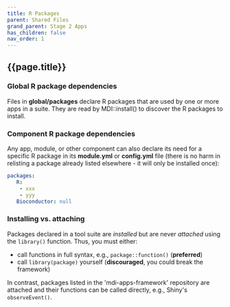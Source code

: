 ```yaml
---
title: R Packages
parent: Shared Files
grand_parent: Stage 2 Apps
has_children: false
nav_order: 1
---
```


## {{page.title}}

### Global R package dependencies

Files in **global/packages** declare R packages 
that are used by one or more apps in a suite. They are read by 
MDI::install() to discover the R packages to install.

### Component R package dependencies

Any app, module, or other component can also declare its need
for a specific R package in its **module.yml** or **config.yml** file
(there is no harm in relisting a package already listed 
elsewhere - it will only be installed once):

```yml
packages: 
   R:  
    - xxx
    - yyy
   Bioconductor: null
```

### Installing vs. attaching

Packages declared in a tool suite are _installed_ but are never _attached_ 
using the <code>library()</code> function. Thus, you must either:

- call functions in full syntax, e.g., <code>package::function()</code> (**preferred**)
- call <code>library(package)</code> yourself (**discouraged**, you could break the framework)

In contrast, packages listed in the 'mdi-apps-framework' repository are attached and 
their functions can be called directly, e.g., Shiny's <code>observeEvent()</code>.
